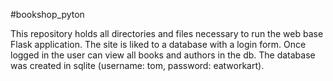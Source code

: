 #bookshop_pyton

This repository holds all directories and files necessary to run the web base Flask application.
The site is liked to a database with a login form.
Once logged in the user can view all books and authors in the db.
The database was created in sqlite (username: tom, password: eatworkart).
